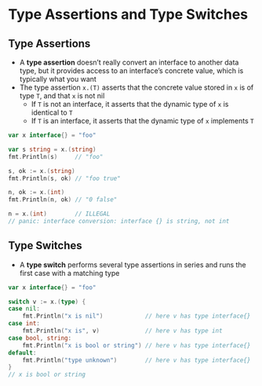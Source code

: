 # Type Assertions and Type Switches

## Type Assertions

* A **type assertion** doesn’t really convert an interface to another data type, but it provides access to an interface’s concrete value, which is typically what you want
* The type assertion `x.(T)` asserts that the concrete value stored in `x` is of type `T`, and that `x` is not nil
  * If `T` is not an interface, it asserts that the dynamic type of `x` is identical to `T`
  * If `T` is an interface, it asserts that the dynamic type of `x` implements `T`

```go
var x interface{} = "foo"

var s string = x.(string)
fmt.Println(s)     // "foo"

s, ok := x.(string)
fmt.Println(s, ok) // "foo true"

n, ok := x.(int)
fmt.Println(n, ok) // "0 false"

n = x.(int)        // ILLEGAL
// panic: interface conversion: interface {} is string, not int
```

## Type Switches

* A **type switch** performs several type assertions in series and runs the first case with a matching type

```go
var x interface{} = "foo"

switch v := x.(type) {
case nil:
    fmt.Println("x is nil")            // here v has type interface{}
case int: 
    fmt.Println("x is", v)             // here v has type int
case bool, string:
    fmt.Println("x is bool or string") // here v has type interface{}
default:
    fmt.Println("type unknown")        // here v has type interface{}
}
// x is bool or string
```
